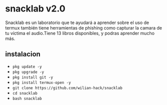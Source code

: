 # snacklab v2.0
Snacklab es un laboratorio que te ayudará a aprender sobre el uso de termux también tiene herramientas de phishing como capturar la camara de tu víctima el audio.Tiene 13 libros disponibles, y podras aprender mucho más.
## instalacion
* `pkg update -y`
* `pkg upgrade -y`
* `pkg install git -y`
* `pkg install termux-open -y`
* `git clone https://github.com/wilian-hack/snacklab`
* `cd snacklab`
* `bash snacklab`
